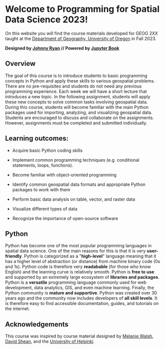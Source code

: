 # Welcome to Programming for Spatial Data Science 2023!

On this website you will find the course materials developed for GEOG 2XX taught at the [Department of Geography, University of Oregon](https://geography.uoregon.edu/) in Fall 2023. 

**Designed by [Johnny Ryan](https://www.johnny-ryan.com/) // Powered by [Jupyter Book](https://jupyterbook.org/)**

## Overview

The goal of this course is to introduce students to basic programming concepts in Python and apply these skills to various geospatial problems. There are no pre-requisites and students do not need any previous programming experience. Each week we will have a short lecture that introduces a new topic. In the following assignment, students will apply these new concepts to solve common tasks involving geospatial data. During this course, students will become familiar with the main Python packages used for importing, analyzing, and visualizing geospatial data. Students are encouraged to discuss and collaborate on the assignments. However, assignments must be completed and submitted individually. 

## Learning outcomes:

* Acquire basic Python coding skills

* Implement common programming techniques (e.g. conditional statements, loops, functions).

* Become familiar with object-oriented programming

* Identify common geospatial data formats and appropriate Python packages to work with them

* Perform basic data analysis on table, vector, and raster data

* Visualize different types of data

* Recognize the importance of open-source software

## Python 

Python has become one of the most popular programming languages in spatial data science. One of the main reasons for this is that it is very **user-friendly**. Python is categorized as a "**high-level**" language meaning that it has a higher level of abstraction (or distance) from machine binary code (0s and 1s). Python code is therefore very **readabable** (for those who know English) and the learning curve is relatively smooth. Python is **free to use** and supported by an extremely large ecosystem of **libraries and packages**. Python is a **versatile** programming language commonly used for web development, data analytics, GIS, and even machine learning. Finally, the Python community is **mature and supportive**. Python was created over 30 years ago and the community now includes developers of **all skill levels**. It is therefore easy to find accessible documentation, guides, and tutorials on the internet.

## Acknowledgements

This course was inspired by course material designed by [Melanie Walsh](https://melaniewalsh.github.io/Intro-Cultural-Analytics/welcome.html), [David Shean](https://github.com/UW-GDA/gda_course_2021), and the [University of Helsinki](https://geo-python-site.readthedocs.io/en/latest/). 





